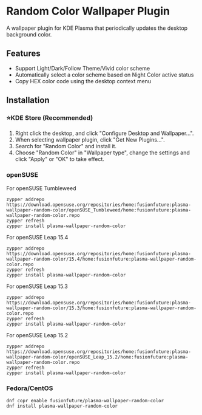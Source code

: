 <!--
SPDX-FileCopyrightText: none

SPDX-License-Identifier: CC0-1.0
-->

# Random Color Wallpaper Plugin

A wallpaper plugin for KDE Plasma that periodically updates the desktop background color.


## Features

- Support Light/Dark/Follow Theme/Vivid color scheme
- Automatically select a color scheme based on Night Color active status
- Copy HEX color code using the desktop context menu

## Installation

### :star:KDE Store (Recommended)

1. Right click the desktop, and click "Configure Desktop and Wallpaper...".
2. When selecting wallpaper plugin, click "Get New Plugins...".
3. Search for "Random Color" and install it.
4. Choose "Random Color" in "Wallpaper type", change the settings and click "Apply" or "OK" to take effect.

### openSUSE

For openSUSE Tumbleweed

```shell
zypper addrepo https://download.opensuse.org/repositories/home:fusionfuture:plasma-wallpaper-random-color/openSUSE_Tumbleweed/home:fusionfuture:plasma-wallpaper-random-color.repo
zypper refresh
zypper install plasma-wallpaper-random-color
```

For openSUSE Leap 15.4

```shell
zypper addrepo https://download.opensuse.org/repositories/home:fusionfuture:plasma-wallpaper-random-color/15.4/home:fusionfuture:plasma-wallpaper-random-color.repo
zypper refresh
zypper install plasma-wallpaper-random-color
```

For openSUSE Leap 15.3

```shell
zypper addrepo https://download.opensuse.org/repositories/home:fusionfuture:plasma-wallpaper-random-color/15.3/home:fusionfuture:plasma-wallpaper-random-color.repo
zypper refresh
zypper install plasma-wallpaper-random-color
```

For openSUSE Leap 15.2

```shell
zypper addrepo https://download.opensuse.org/repositories/home:fusionfuture:plasma-wallpaper-random-color/openSUSE_Leap_15.2/home:fusionfuture:plasma-wallpaper-random-color.repo
zypper refresh
zypper install plasma-wallpaper-random-color
```

### Fedora/CentOS

```shell
dnf copr enable fusionfuture/plasma-wallpaper-random-color
dnf install plasma-wallpaper-random-color
```

